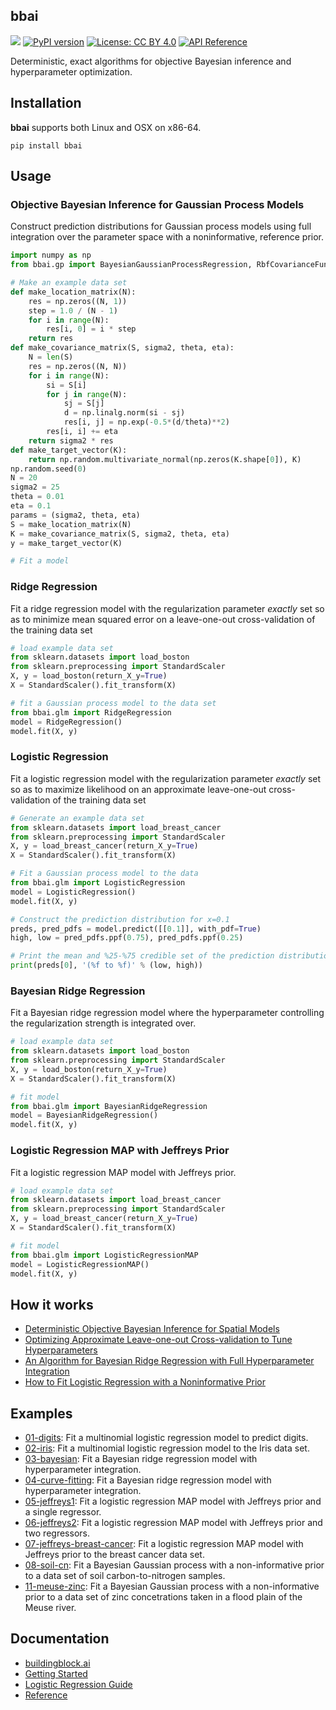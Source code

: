 ## bbai
![](https://github.com/rnburn/peak-engines/workflows/CI/badge.svg) [![PyPI version](https://img.shields.io/pypi/v/bbai.svg)](https://badge.fury.io/py/bbai) [![License: CC BY 4.0](https://img.shields.io/badge/License-CC%20BY%204.0-lightgrey.svg)](https://creativecommons.org/licenses/by/4.0/) [![API Reference](http://img.shields.io/badge/api-reference-blue.svg)](https://buildingblock.ai/bbai.glm)

Deterministic, exact algorithms for objective Bayesian inference and hyperparameter optimization.

## Installation

**bbai** supports both Linux and OSX on x86-64.

```
pip install bbai
```

## Usage

### Objective Bayesian Inference for Gaussian Process Models
Construct prediction distributions for Gaussian process models using full integration over the
parameter space with a noninformative, reference prior.
```python
import numpy as np
from bbai.gp import BayesianGaussianProcessRegression, RbfCovarianceFunction

# Make an example data set
def make_location_matrix(N):
    res = np.zeros((N, 1))
    step = 1.0 / (N - 1)
    for i in range(N):
        res[i, 0] = i * step
    return res
def make_covariance_matrix(S, sigma2, theta, eta):
    N = len(S)
    res = np.zeros((N, N))
    for i in range(N):
        si = S[i]
        for j in range(N):
            sj = S[j]
            d = np.linalg.norm(si - sj)
            res[i, j] = np.exp(-0.5*(d/theta)**2)
        res[i, i] += eta
    return sigma2 * res
def make_target_vector(K):
    return np.random.multivariate_normal(np.zeros(K.shape[0]), K)
np.random.seed(0)
N = 20
sigma2 = 25
theta = 0.01
eta = 0.1
params = (sigma2, theta, eta)
S = make_location_matrix(N)
K = make_covariance_matrix(S, sigma2, theta, eta)
y = make_target_vector(K)

# Fit a model
```

### Ridge Regression
Fit a ridge regression model with the regularization parameter *exactly* set so as to minimize mean squared error on a leave-one-out cross-validation of the training data set
```python
# load example data set
from sklearn.datasets import load_boston
from sklearn.preprocessing import StandardScaler
X, y = load_boston(return_X_y=True)
X = StandardScaler().fit_transform(X)

# fit a Gaussian process model to the data set
from bbai.glm import RidgeRegression
model = RidgeRegression()
model.fit(X, y)
```

### Logistic Regression
Fit a logistic regression model with the regularization parameter *exactly* set so as to maximize likelihood on an approximate leave-one-out cross-validation of the training data set
```python
# Generate an example data set
from sklearn.datasets import load_breast_cancer
from sklearn.preprocessing import StandardScaler
X, y = load_breast_cancer(return_X_y=True)
X = StandardScaler().fit_transform(X)

# Fit a Gaussian process model to the data
from bbai.glm import LogisticRegression
model = LogisticRegression()
model.fit(X, y)

# Construct the prediction distribution for x=0.1
preds, pred_pdfs = model.predict([[0.1]], with_pdf=True)
high, low = pred_pdfs.ppf(0.75), pred_pdfs.ppf(0.25)

# Print the mean and %25-%75 credible set of the prediction distribution
print(preds[0], '(%f to %f)' % (low, high))
```

### Bayesian Ridge Regression
Fit a Bayesian ridge regression model where the hyperparameter controlling the regularization strength is integrated over.
```python
# load example data set
from sklearn.datasets import load_boston
from sklearn.preprocessing import StandardScaler
X, y = load_boston(return_X_y=True)
X = StandardScaler().fit_transform(X)

# fit model
from bbai.glm import BayesianRidgeRegression
model = BayesianRidgeRegression()
model.fit(X, y)
```

### Logistic Regression MAP with Jeffreys Prior
Fit a logistic regression MAP model with Jeffreys prior.
```python
# load example data set
from sklearn.datasets import load_breast_cancer
from sklearn.preprocessing import StandardScaler
X, y = load_breast_cancer(return_X_y=True)
X = StandardScaler().fit_transform(X)

# fit model
from bbai.glm import LogisticRegressionMAP
model = LogisticRegressionMAP()
model.fit(X, y)
```

## How it works
* [Deterministic Objective Bayesian Inference for Spatial Models](https://buildingblock.ai/bayesian-gaussian-process.pdf)
* [Optimizing Approximate Leave-one-out Cross-validation to Tune Hyperparameters](https://arxiv.org/abs/2011.10218)
* [An Algorithm for Bayesian Ridge Regression with Full Hyperparameter Integration](https://buildingblock.ai/bayesian-ridge-regression)
* [How to Fit Logistic Regression with a Noninformative Prior](https://buildingblock.ai/logistic-regression-jeffreys)

## Examples

* [01-digits](https://buildingblock.ai/multinomial-logistic-regression-example): Fit a multinomial logistic regression model to predict digits.
* [02-iris](example/02-iris.py): Fit a multinomial logistic regression model to the Iris data set.
* [03-bayesian](example/03-bayesian.py): Fit a Bayesian ridge regression model with hyperparameter integration.
* [04-curve-fitting](example/04-curve-fitting.ipynb): Fit a Bayesian ridge regression model with hyperparameter integration.
* [05-jeffreys1](example/05-jeffreys1.ipynb): Fit a logistic regression MAP model with Jeffreys prior and a single regressor.
* [06-jeffreys2](example/06-jeffreys2.ipynb): Fit a logistic regression MAP model with Jeffreys prior and two regressors.
* [07-jeffreys-breast-cancer](example/07-jeffreys-breast-cancer.py): Fit a logistic regression MAP model with Jeffreys prior to the breast cancer data set.
* [08-soil-cn](example/08-soil-cn.ipynb): Fit a Bayesian Gaussian process with a non-informative prior to a data set of soil carbon-to-nitrogen samples.
* [11-meuse-zinc](example/11-meuse-zinc.ipynb): Fit a Bayesian Gaussian process with a non-informative prior to a data set of zinc concetrations taken in a flood plain of the Meuse river.

## Documentation

* [buildingblock.ai](https://buildingblock.ai/)
* [Getting Started](https://buildingblock.ai/get-started)
* [Logistic Regression Guide](https://buildingblock.ai/logistic-regression-guide)
* [Reference](https://buildingblock.ai/bbai.glm)
